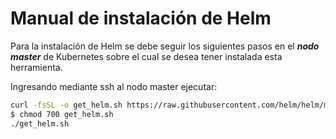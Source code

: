 # Manual de instalación de Helm

Para la instalación de Helm se debe seguir los siguientes pasos en el ***nodo master*** de Kubernetes sobre el cual se desea tener instalada esta herramienta.

Ingresando mediante ssh al nodo master ejecutar:

```sh
curl -fsSL -o get_helm.sh https://raw.githubusercontent.com/helm/helm/main/scripts/get-helm-3
$ chmod 700 get_helm.sh
./get_helm.sh
```
